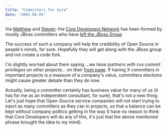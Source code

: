 ```yaml
---
title: "Committers for hire"
date: "2003-06-05"
---
```


Via [Matthew](http://radio.weblogs.com/0103021/2003/06/04.html#a1101) and [Steven](http://blogs.cocoondev.org/stevenn/archives/000974.html): the [Core Developers Network](http://www.coredevelopers.net/) has been formed by mostly JBoss committers who have [left the JBoss Group](http://www.theinquirer.net/?article=9850)

The success of such a company will help the credibility of Open Source in people's minds, for sure. Hopefully they will get along with the JBoss group and not create a code fork.

I'm slightly worried about them saying _...we have partners with cvs commit privileges on other projects..._ on their [front page](http://www.coredevelopers.net/). If having X committers in important projects is a measure of a company's value, committers elections might cause greater debate than they do now.

Actually, being a committer certainly has business value for many of us (it has for me as an independent consultant, for sure), that's not a new thing. Let's just hope that Open-Source service companies will not start trying to inject as many committers as they can in projects, so that a balance can be kept without company politics getting in the way (I have no reason to think that Core Developers will do any of this, it's just that the above mentioned phrase brought the idea to my mind).
